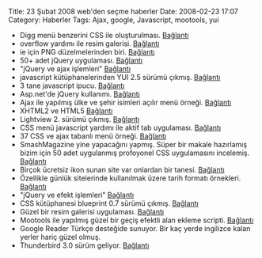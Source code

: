 Title: 23 Şubat 2008 web&#039;den seçme haberler
Date: 2008-02-23 17:07
Category: Haberler
Tags: Ajax, google, Javascript, mootools, yui

-   Digg menü benzerini CSS ile oluşturulması. [Bağlantı][]
-   overflow yardımı ile resim galerisi. [Bağlantı][1]
-   ie için PNG düzelmelerinden biri. [Bağlantı][2]
-   50+ adet jQuery uygulaması. [Bağlantı][3]
-   "jQuery ve ajax işlemleri" [Bağlantı][4]
-   javascript kütüphanelerinden YUI 2.5 sürümü çıkmış. [Bağlantı][5]
-   3 tane javascript ipucu. [Bağlantı][6]
-   Asp.net'de jQuery kullanımı. [Bağlantı][7]
-   Ajax ile yapılmış ülke ve şehir isimleri açılır menü örneği.
    [Bağlantı][8]
-   XHTML2 ve HTML5 [Bağlantı][9]
-   Lightview 2. sürümü çıkmış. [Bağlantı][10]
-   CSS menü javascript yardımı ile aktif tab uygulaması. [Bağlantı][11]
-   37 CSS ve ajax tabanlı menü örneği. [Bağlantı][12]
-   SmashMagazine yine yapacağını yapmış. Süper bir makale hazırlamış
    bizim için 50 adet uygulanmış profoyonel CSS uygulamasını incelemiş.
    [Bağlantı][13]
-   Birçok ücretsiz ikon sunan site var onlardan bir tanesi.
    [Bağlantı][14]
-   Özellikle günlük sitelerinde kullanılmak üzere tarih formatı
    örnekleri. [Bağlantı][15]
-   "jQuery ve efekt işlemleri" [Bağlantı][16]
-   CSS kütüphanesi blueprint 0.7 sürümü çıkmış. [Bağlantı][17]   
-   Güzel bir resim galerisi uygulaması. [Bağlantı][18]
-   Mootools ile yapılmış güzel bir geçiş efektli alan ekleme scripti.
    [Bağlantı][19]
-   Google Reader Türkçe desteğide sunuyor. Bir kaç yerde ingilizce
    kalan yerler hariç güzel olmuş.
-   Thunderbird 3.0 sürüm geliyor. [Bağlantı][20]

</p>

  [Bağlantı]: http://woork.blogspot.com/2008/01/digg-like-navigation-bar-using-css.html
    "Digg menu"
  [1]: http://www.cssglobe.com/post/1305/create-resizing-thumbnails-using-overflow-property
    "küçük büyük resim"
  [2]: http://www.andrewsellick.com/27/css-png-hack-for-internet-explorer-ie
    "css png"
  [3]: http://www.noupe.com/jquery/50-amazing-jquery-examples-part1.html
    "jQuery"
  [4]: http://www.eburhan.com/jquery-ve-ajax-islemleri/ "jquery ve ajax"
  [5]: http://yuiblog.com/blog/2008/02/20/yui-250-released/ "yui 2.5"
  [6]: http://ajaxian.com/archives/cursing-with-javascript-three-random-tips
    "3 javascript ipucu"
  [7]: http://www.chrisvandesteeg.nl/2008/02/16/jquery-for-aspnet-mvc-part-2/
    "asp.net - jquery"
  [8]: http://www.noboxmedia.com/20/massive-ajax-countryarea-drop-down-list/
    "ülke sehir"
  [9]: http://immike.net/blog/2008/02/06/xhtml-2-vs-html-5/
    "xhtml2.0 html 5.0"
  [10]: http://www.nickstakenburg.com/projects/lightview/ "lightbox2.0"
  [11]: http://www.cssnewbie.com/navigation/intelligent-navigation/
    "css menü ve javascript"
  [12]: http://www.noupe.com/javascript/37-great-ajax-css-tab-based-interfaces.html
    "css ajax tab menü"
  [13]: http://www.smashingmagazine.com/2008/02/21/powerful-css-techniques-for-effective-coding/
    "css uygulamaları"
  [14]: http://www.iconspedia.com/ "imgeler"
  [15]: http://www.smashingmagazine.com/2008/02/22/gallery-of-date-stamps-and-calendars/
    "tarih formatları"
  [16]: http://www.eburhan.com/jquery-ve-efekt-islemleri/
    "jquery ve efekt"
  [17]: http://bjorkoy.com/past/2008/2/20/blueprint_07_has_arrived/
    "blueprint 0.7"
  [18]: http://www.cabel.name/draft1/2008/02/fancyzoom-10.html
    "küçük ve büyük resim"
  [19]: http://www.artviper.net/test/ajaxslide/
    "geçiş efekti ile alan göstyermek"
  [20]: http://cnetturkiye.com/haberler/253 "Thunderbird 3.0"

